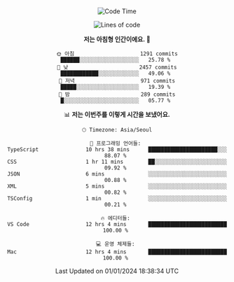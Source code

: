 <div align="center">

<br />

 <!--START_SECTION:waka-->
![Code Time](http://img.shields.io/badge/Code%20Time-1%2C867%20hrs%2013%20mins-blue)

![Lines of code](https://img.shields.io/badge/%EC%A0%80%EB%8A%94%20%EC%97%AC%ED%83%9C%EA%B9%8C%EC%A7%80%20-3.3%20million%20%EC%A4%84%EC%9D%98%20%EC%BD%94%EB%93%9C%EB%A5%BC%20%EC%9E%91%EC%84%B1%ED%96%88%EC%96%B4%EC%9A%94.-blue)

**저는 아침형 인간이에요. 🐤** 

```text
🌞 아침                     1291 commits        ██████░░░░░░░░░░░░░░░░░░░   25.78 % 
🌆 낮　                     2457 commits        ████████████░░░░░░░░░░░░░   49.06 % 
🌃 저녁                     971 commits         █████░░░░░░░░░░░░░░░░░░░░   19.39 % 
🌙 밤　                     289 commits         █░░░░░░░░░░░░░░░░░░░░░░░░   05.77 % 
```


📊 **저는 이번주를 이렇게 시간을 보냈어요.** 

```text
🕑︎ Timezone: Asia/Seoul

💬 프로그래밍 언어들: 
TypeScript               10 hrs 38 mins      ██████████████████████░░░   88.07 % 
CSS                      1 hr 11 mins        ██░░░░░░░░░░░░░░░░░░░░░░░   09.92 % 
JSON                     6 mins              ░░░░░░░░░░░░░░░░░░░░░░░░░   00.88 % 
XML                      5 mins              ░░░░░░░░░░░░░░░░░░░░░░░░░   00.82 % 
TSConfig                 1 min               ░░░░░░░░░░░░░░░░░░░░░░░░░   00.21 % 

🔥 에디터들: 
VS Code                  12 hrs 4 mins       █████████████████████████   100.00 % 

💻 운영 체제들: 
Mac                      12 hrs 4 mins       █████████████████████████   100.00 % 
```


 Last Updated on 01/01/2024 18:38:34 UTC
<!--END_SECTION:waka-->

</div>

